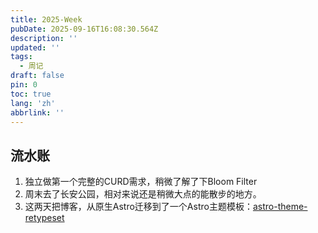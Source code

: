 ```yaml
---
title: 2025-Week
pubDate: 2025-09-16T16:08:30.564Z
description: ''
updated: ''
tags:
  - 周记
draft: false
pin: 0
toc: true
lang: 'zh'
abbrlink: ''
---
```


## 流水账

1. 独立做第一个完整的CURD需求，稍微了解了下Bloom Filter
2. 周末去了长安公园，相对来说还是稍微大点的能散步的地方。
3. 这两天把博客，从原生Astro迁移到了一个Astro主题模板：[astro-theme-retypeset](https://github.com/radishzzz/astro-theme-retypeset)
